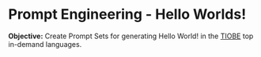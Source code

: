 # Prompt Engineering - Hello Worlds!
<strong>Objective:</strong> Create Prompt Sets for generating Hello World! in the [TIOBE](https://www.tiobe.com/tiobe-index/) top in-demand languages.

